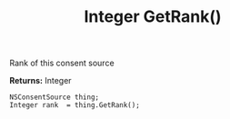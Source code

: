 ﻿---
uid: crmscript_ref_NSConsentSource_GetRank
title: Integer GetRank()
intellisense: NSConsentSource.GetRank
keywords: NSConsentSource, GetRank
so.topic: reference
---

Rank of this consent source

**Returns:** Integer


```crmscript
NSConsentSource thing;
Integer rank  = thing.GetRank();
```


